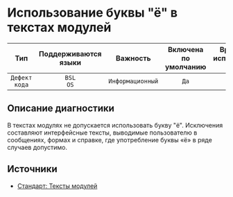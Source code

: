 # Использование буквы "ё" в текстах модулей

| Тип | Поддерживаются<br/>языки | Важность | Включена<br/>по умолчанию | Время на<br/>исправление (мин) | Тэги |
| :-: | :-: | :-: | :-: | :-: | :-: |
| `Дефект кода` | `BSL`<br/>`OS` | `Информационный` | `Да` | `5` | `standard` |

<!-- Блоки выше заполняются автоматически, не трогать -->
## Описание диагностики

В текстах модулях не допускается использовать букву "ё".
Исключения составляют интерфейсные тексты, выводимые пользователю в сообщениях, формах и справке, где употребление буквы «ё» в ряде случаев допустимо.

## Источники

* [Стандарт: Тексты модулей](https://its.1c.ru/db/v8std#content:456:hdoc)

